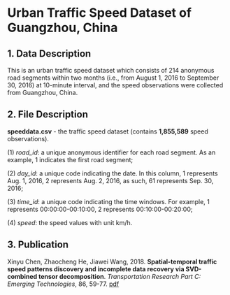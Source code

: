 # Urban Traffic Speed Dataset of Guangzhou, China
## 1. Data Description
This is an urban traffic speed dataset which consists of 214 anonymous road segments within two months (i.e., from August 1, 2016 to September 30, 2016) at 10-minute interval, and the speed observations were collected from Guangzhou, China.
## 2. File Description
**speeddata.csv** - the traffic speed dataset (contains **1,855,589** speed observations).

(1) *road_id*: a unique anonymous identifier for each road segment. As an example, 1 indicates the first road segment;

(2) *day_id*: a unique code indicating the date. In this column, 1 represents Aug. 1, 2016, 2 represents Aug. 2, 2016, as such, 61 represents Sep. 30, 2016;

(3) *time_id*: a unique code indicating the time windows. For example, 1 represents 00:00:00-00:10:00, 2 represents 00:10:00-00:20:00;

(4) *speed*: the speed values with unit km/h.

## 3. Publication
Xinyu Chen, Zhaocheng He, Jiawei  Wang, 2018. **Spatial-temporal traffic speed patterns discovery and incomplete data recovery via SVD-combined tensor decomposition**. *Transportation Research Part C: Emerging Technologies*, 86, 59-77. [pdf](https://www.sciencedirect.com/science/article/pii/S0968090X17302966)
